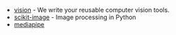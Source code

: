 - [vision](https://github.com/roboflow/supervision) - We write your reusable computer vision tools.
- [scikit-image](https://github.com/scikit-image/scikit-image) - Image processing in Python
- [mediapipe](https://github.com/google-ai-edge/mediapipe)
